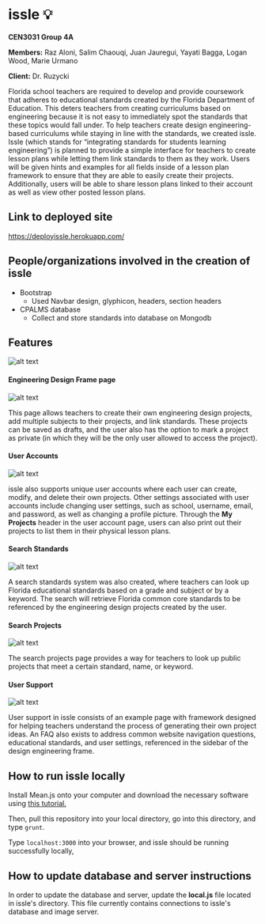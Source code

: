 # issle :bulb:

**CEN3031 Group 4A**

**Members:** Raz Aloni, Salim Chaouqi, Juan Jauregui, Yayati Bagga, Logan Wood, Marie Urmano

**Client:** Dr. Ruzycki

Florida school teachers are required to develop and provide coursework that adheres to educational standards created by the Florida Department of Education. This deters teachers from creating curriculums based on engineering because it is not easy to immediately spot the standards that these topics would fall under. To help teachers create design engineering-based curriculums while staying in line with the standards, we created issle.
Issle (which stands for “integrating standards for students learning engineering”) is planned to provide a simple interface for teachers to create lesson plans while letting them link standards to them as they work. Users will be given hints and examples for all fields inside of a lesson plan framework to ensure that they are able to easily create their projects. Additionally, users will be able to share lesson plans linked to their account as well as view other posted lesson plans.

## Link to deployed site
https://deployissle.herokuapp.com/

## People/organizations involved in the creation of issle
* Bootstrap
  * Used Navbar design, glyphicon, headers, section headers
* CPALMS database
  * Collect and store standards into database on Mongodb
  
## Features

![alt text](https://github.com/CEN3031-Group4A/issle/blob/Develop/screenshots/homepage.JPG)

#### Engineering Design Frame page

![alt text](https://github.com/CEN3031-Group4A/issle/blob/Develop/screenshots/designpage.JPG)

This page allows teachers to create their own engineering design projects, add multiple subjects to their projects, and link standards. These projects can be saved as drafts, and the user also has the option to mark a project as private (in which they will be the only user allowed to access the project).

#### User Accounts

![alt text](https://github.com/CEN3031-Group4A/issle/blob/Develop/screenshots/profilepage.jpg)

issle also supports unique user accounts where each user can create, modify, and delete their own projects. Other settings associated with user accounts include changing user settings, such as school, username, email, and password, as well as changing a profile picture. Through the **My Projects** header in the user account page, users can also print out their projects to list them in their physical lesson plans.

#### Search Standards

![alt text](https://github.com/CEN3031-Group4A/issle/blob/Develop/screenshots/searchstandards.JPG)

A search standards system was also created, where teachers can look up Florida educational standards based on a grade and subject or by a keyword. The search will retrieve Florida common core standards to be referenced by the engineering design projects created by the user.

#### Search Projects

![alt text](https://github.com/CEN3031-Group4A/issle/blob/Develop/screenshots/searchprojects.JPG)

The search projects page provides a way for teachers to look up public projects that meet a certain standard, name, or keyword.

#### User Support

![alt text](https://github.com/CEN3031-Group4A/issle/blob/Develop/screenshots/supportpage.JPG)

User support in issle consists of an example page with framework designed for helping teachers understand the process of generating their own project ideas. An FAQ also exists to address common website navigation questions, educational standards, and user settings, referenced in the sidebar of the design engineering frame.
 
## How to run issle locally

Install Mean.js onto your computer and download the necessary software using [this tutorial.](http://www.bossable.com/303/install-mean-stack/)

Then, pull this repository into your local directory, go into this directory, and type `grunt`.

Type `localhost:3000` into your browser, and issle should be running successfully locally,

## How to update database and server instructions

In order to update the database and server, update the **local.js** file located in issle's directory. This file currently contains connections to issle's database and image server.






